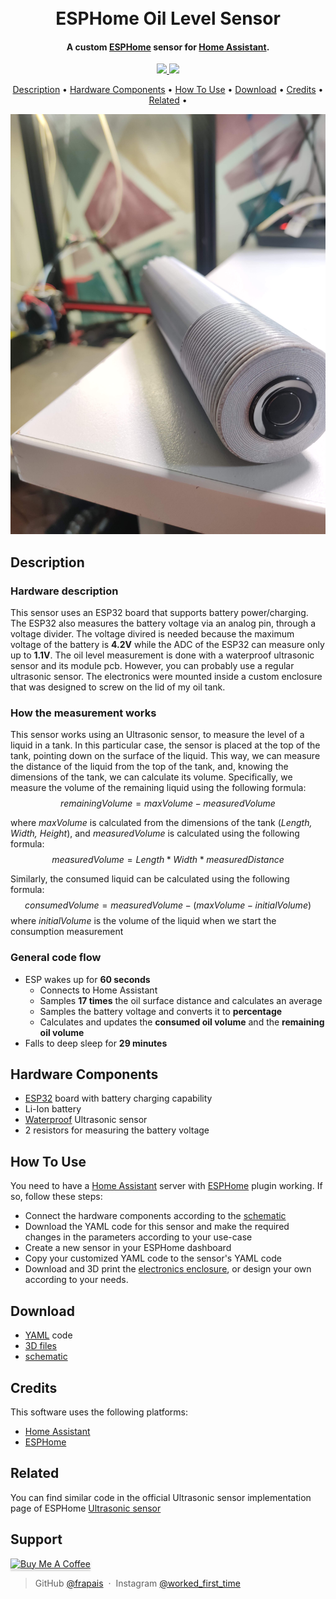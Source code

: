 
<h1 align="center">
  <br>
  ESPHome Oil Level Sensor
  <br>
</h1>

<h4 align="center">A custom <a href="https://github.com/esphome/esphome" target="_blank">ESPHome</a> sensor for <a href="https://github.com/home-assistant" target="_blank">Home Assistant</a>.</h4>

<p align="center">
  <a href="https://saythanks.io/to/Frapais">
      <img src="https://img.shields.io/badge/SayThanks.io-%E2%98%BC-1EAEDB.svg">
  </a>
  <a href="https://paypal.me/kostasparaskevas?country.x=GR&locale.x=en_US">
    <img src="https://img.shields.io/badge/$-donate-ff69b4.svg?maxAge=2592000&amp;style=flat">
  </a>
</p>

<p align="center">
  <a href="#description">Description</a> •
  <a href="#hardware-components">Hardware Components</a> •
  <a href="#how-to-use">How To Use</a> •
  <a href="#download">Download</a> •
  <a href="#credits">Credits</a> •
  <a href="#related">Related</a> •
</p>

![screenshot](https://github.com/Frapais/ESPHome_Oil_Level_Monitor/blob/main/IMG_20230109_153445.jpg)

## Description
### Hardware description
This sensor uses an ESP32 board that supports battery power/charging. The ESP32 also measures the battery voltage via an analog pin, through a voltage divider. The voltage divired is needed because the maximum voltage of the battery is **4.2V** while the ADC of the ESP32 can measure only up to **1.1V**. 
The oil level measurement is done with a waterproof ultrasonic sensor and its module pcb. However, you can probably use a regular ultrasonic sensor. 
The electronics were mounted inside a custom enclosure that was designed to screw on the lid of my oil tank.
### How the measurement works
This sensor works using an Ultrasonic sensor, to measure the level of a liquid in a tank.
In this particular case, the sensor is placed at the top of the tank, pointing down on the surface of the liquid.
This way, we can measure the distance of the liquid from the top of the tank, and, knowing the dimensions of the tank, we can calculate its volume.
Specifically, we measure the volume of the remaining liquid using the following formula:
$$remainingVolume=maxVolume - measuredVolume$$

where *maxVolume* is calculated from the dimensions of the tank (*Length, Width, Height*), and *measuredVolume* is calculated using the following formula:
$$measuredVolume = Length * Width * measuredDistance$$

Similarly, the consumed liquid can be calculated using the following formula:
$$consumedVolume = measuredVolume  - (maxVolume - initialVolume)$$
where *initialVolume* is the volume of the liquid when we start the consumption measurement

### General code flow
* ESP wakes up for **60 seconds**
  * Connects to Home Assistant
  * Samples **17 times** the oil surface distance and calculates an average
  * Samples the battery voltage and converts it to **percentage**
  * Calculates and updates the **consumed oil volume** and the **remaining oil volume**
* Falls to deep sleep for **29 minutes**

## Hardware Components

* [ESP32](https://www.amazon.com/Adafruit-PID-3591-HUZZAH32-pre-soldered/dp/B079QGXX88/ref=sr_1_3?keywords=esp32+battery&qid=1673281668&sprefix=esp32+bat%2Caps%2C237&sr=8-3) board with battery charging capability
* Li-Ion battery
* [Waterproof](https://www.amazon.com/Waterproof-Ultrasonic-JSN-SR04T-Integrated-Transducer/dp/B07FQCNXPP) Ultrasonic sensor
* 2 resistors for measuring the battery voltage

## How To Use

You need to have a [Home Assistant](https://github.com/home-assistant) server with [ESPHome](https://github.com/esphome/esphome) plugin working.
If so, follow these steps:

* Connect the hardware components according to the [schematic](https://github.com/Frapais/ESPHome_Oil_Level_Monitor/blob/main/Rough%20schematic.png)
* Download the YAML code for this sensor and make the required changes in the parameters according to your use-case
* Create a new sensor in your ESPHome dashboard
* Copy your customized YAML code to the sensor's YAML code
* Download and 3D print the [electronics enclosure](https://www.thingiverse.com/thing:5776524), or design your own according to your needs.


<!-- > **Note**
> If you're using Linux Bash for Windows, [see this guide](https://www.howtogeek.com/261575/how-to-run-graphical-linux-desktop-applications-from-windows-10s-bash-shell/) or use `node` from the command prompt. -->


## Download

* [YAML](https://github.com/Frapais/ESPHome_Oil_Level_Monitor/blob/main/fuel-level-sensor.yaml) code
* [3D files](https://github.com/Frapais/ESPHome_Oil_Level_Monitor/blob/main/Oil%20level%20sensor%20enclosure.stl)
* [schematic](https://github.com/Frapais/ESPHome_Oil_Level_Monitor/blob/main/Rough%20schematic.png)

## Credits

This software uses the following platforms:

- [Home Assistant](https://www.home-assistant.io/)
- [ESPHome](https://esphome.io/)

## Related

You can find similar code in the official Ultrasonic sensor implementation page of ESPHome
[Ultrasonic sensor](https://esphome.io/components/sensor/ultrasonic.html)

## Support

<a href="https://www.buymeacoffee.com/frapais" target="_blank"><img src="https://www.buymeacoffee.com/assets/img/custom_images/purple_img.png" alt="Buy Me A Coffee" style="height: 41px !important;width: 174px !important;box-shadow: 0px 3px 2px 0px rgba(190, 190, 190, 0.5) !important;-webkit-box-shadow: 0px 3px 2px 0px rgba(190, 190, 190, 0.5) !important;" ></a>





> GitHub [@frapais](https://github.com/Frapais) &nbsp;&middot;&nbsp;
> Instagram [@worked_first_time](https://www.instagram.com/sprig_labs/)

